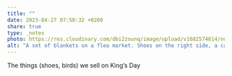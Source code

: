 ```yaml
---
title: ""
date: 2023-04-27 07:50:32 +0200
share: true
type: _notes
photo: https://res.cloudinary.com/dbi2zounq/image/upload/v1682574614/noxkqbsgr0yupsjw8xwj.jpg
alt: "A set of blankets on a flea market. Shoes on the right side, a cage with two birds on the left."
---
```

The things (shoes, birds) we sell on King’s Day
